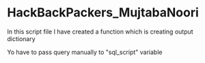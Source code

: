 # HackBackPackers_MujtabaNoori

In this script file I have created a function which is creating output dictionary

Yo have to pass query manually to "sql_script" variable
